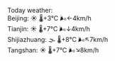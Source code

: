 Today weather:  
Beijing: ☀️   🌡️+3°C 🌬️←4km/h  
Tianjin: ☀️   🌡️+7°C 🌬️↓4km/h  
Shijiazhuang: 🌫  🌡️+8°C 🌬️↖7km/h  
Tangshan: ☀️   🌡️+7°C 🌬️↘8km/h  
